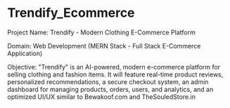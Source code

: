 # Trendify_Ecommerce

Project Name: Trendify - Modern Clothing E-Commerce Platform

Domain: Web Development (MERN Stack - Full Stack E-Commerce Application)

Objective: "Trendify" is an AI-powered, modern e-commerce platform for selling clothing and fashion items. It will feature real-time product reviews, personalized recommendations, a secure checkout system, an admin dashboard for managing products, orders, users, and analytics, and an optimized UI/UX similar to Bewakoof.com and TheSouledStore.in
